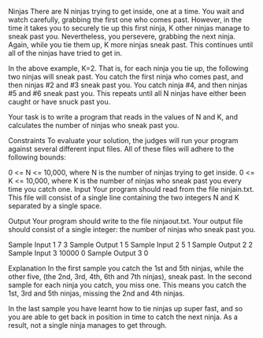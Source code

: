 Ninjas
There are N ninjas trying to get inside, one at a time. You wait and watch carefully, grabbing the first one who comes past. However, in the time it takes you to securely tie up this first ninja, K other ninjas manage to sneak past you. Nevertheless, you persevere, grabbing the next ninja. Again, while you tie them up, K more ninjas sneak past. This continues until all of the ninjas have tried to get in.

In the above example, K=2. That is, for each ninja you tie up, the following two ninjas will sneak past. You catch the first ninja who comes past, and then ninjas #2 and #3 sneak past you. You catch ninja #4, and then ninjas #5 and #6 sneak past you. This repeats until all N ninjas have either been caught or have snuck past you.

Your task is to write a program that reads in the values of N and K, and calculates the number of ninjas who sneak past you.

Constraints
To evaluate your solution, the judges will run your program against several different input files. All of these files will adhere to the following bounds:

0 <= N <= 10,000, where N is the number of ninjas trying to get inside.
0 <= K <= 10,000, where K is the number of ninjas who sneak past you every time you catch one.
Input
Your program should read from the file ninjain.txt. This file will consist of a single line containing the two integers N and K separated by a single space.

Output
Your program should write to the file ninjaout.txt. Your output file should consist of a single integer: the number of ninjas who sneak past you.

Sample Input 1
7 3
Sample Output 1
5
Sample Input 2
5 1
Sample Output 2
2
Sample Input 3
10000 0
Sample Output 3
0

Explanation
In the first sample you catch the 1st and 5th ninjas, while the other five, (the 2nd, 3rd, 4th, 6th and 7th ninjas), sneak past.
In the second sample for each ninja you catch, you miss one. This means you catch the 1st, 3rd and 5th ninjas, missing the 2nd and 4th ninjas.

In the last sample you have learnt how to tie ninjas up super fast, and so you are able to get back in position in time to catch the next ninja. As a result, not a single ninja manages to get through.